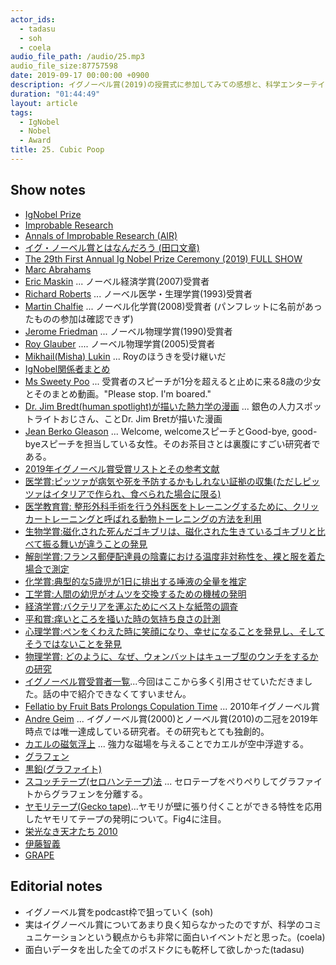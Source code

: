 ```yaml
---
actor_ids:
  - tadasu
  - soh
  - coela
audio_file_path: /audio/25.mp3
audio_file_size:87757598
date: 2019-09-17 00:00:00 +0900
description: イグノーベル賞(2019)の授賞式に参加してみての感想と、科学エンターテイメントの重要性について話しました。
duration: "01:44:49"
layout: article
tags: 
  - IgNobel
  - Nobel
  - Award
title: 25. Cubic Poop
---
```


## Show notes
- [IgNobel Prize](https://www.improbable.com/ig-about/)
- [Improbable Research](https://www.improbable.com/)
- [Annals of Improbable Research (AIR)](https://www.improbable.com/publications/magazine/)
- [イグ・ノーベル賞とはなんだろう (田口文章)](https://www.rikasuki.jp/rika_no67/rika_no67.htm)
- [The 29th First Annual Ig Nobel Prize Ceremony (2019) FULL SHOW](https://www.youtube.com/watch?v=QVcWDMii9JU)
- [Marc Abrahams](https://en.wikipedia.org/wiki/Marc_Abrahams)
- [Eric Maskin](https://scholar.harvard.edu/maskin/home) ... ノーベル経済学賞(2007)受賞者
- [Richard Roberts](https://en.wikipedia.org/wiki/Richard_J._Roberts) ... ノーベル医学・生理学賞(1993)受賞者
- [Martin Chalfie](https://en.wikipedia.org/wiki/Martin_Chalfie) ... ノーベル化学賞(2008)受賞者 (パンフレットに名前があったものの参加は確認できず)
- [Jerome Friedman](https://en.wikipedia.org/wiki/Jerome_Isaac_Friedman) ... ノーベル物理学賞(1990)受賞者
- [Roy Glauber](https://en.wikipedia.org/wiki/Roy_J._Glauber) .... ノーベル物理学賞(2005)受賞者
- [Mikhail(Misha) Lukin](https://en.wikipedia.org/wiki/Mikhail_Lukin) ... Royのほうきを受け継いだ
- [IgNobel関係者まとめ](https://www.improbable.com/ig-about/whoswho2019/)
- [Ms Sweety Poo](https://www.youtube.com/watch?v=xAnVNXaa5oA) ... 受賞者のスピーチが1分を超えると止めに来る8歳の少女とそのまとめ動画。"Please stop. I'm boared."
- [Dr. Jim Bredt(human spotlight)が描いた熱力学の漫画](http://web.mit.edu/afs/athena/user/j/b/jbredt/Public/thermo/1st_2nd_Laws.pdf) ... 銀色の人力スポットライトおじさん、ことDr. Jim Bretが描いた漫画
- [Jean Berko Gleason](https://en.wikipedia.org/wiki/Jean_Berko_Gleason) ... Welcome, welcomeスピーチとGood-bye, good-byeスピーチを担当している女性。そのお茶目さとは裏腹にすごい研究者である。
- [2019年イグノーベル賞受賞リストとその参考文献](https://www.improbable.com/2019/09/12/announcing-the-2019-ig-nobel-prize-winners/)
- [医学賞:ピッツァが病気や死を予防するかもしれない証拠の収集(ただしピッツァはイタリアで作られ、食べられた場合に限る)](https://www.ncbi.nlm.nih.gov/pubmed/12949808)
- [医学教育賞: 整形外科手術を行う外科医をトレーニングするために、クリッカートレーニングと呼ばれる動物トーレニングの方法を利用](https://link.springer.com/article/10.1007%2Fs11999-015-4555-8)
- [生物学賞:磁化された死んだゴキブリは、磁化された生きているゴキブリと比べて振る舞いが違うことの発見](https://www.nature.com/articles/s41598-018-23005-1)
- [解剖学賞:フランス郵便配達員の陰嚢における温度非対称性を、裸と服を着た場合で測定](https://academic.oup.com/humrep/article/22/8/2178/643997)
- [化学賞:典型的な5歳児が1日に排出する唾液の全量を推定](https://linkinghub.elsevier.com/retrieve/pii/000399699500026L)
- [工学賞:人間の幼児がオムツを交換するための機械の発明](https://patents.google.com/patent/US20170143168)
- [経済学賞:バクテリアを運ぶためにベストな紙幣の調査](https://aricjournal.biomedcentral.com/articles/10.1186/2047-2994-2-22)
- [平和賞:痒いところを掻いた時の気持ち良さの計測](https://psycnet.apa.org/doiLanding?doi=10.1037%2F0022-3514.54.5.768)
- [心理学賞:ペンをくわえた時に笑顔になり、幸せになることを発見し、そしてそうではないことを発見](https://www.frontiersin.org/articles/10.3389/fpsyg.2017.00702/full)
- [物理学賞: どのように、なぜ、ウォンバットはキューブ型のウンチをするかの研究](http://meetings.aps.org/Meeting/DFD18/Session/E19.1)
- [イグノーベル賞受賞者一覧](https://ja.wikipedia.org/wiki/%E3%82%A4%E3%82%B0%E3%83%8E%E3%83%BC%E3%83%99%E3%83%AB%E8%B3%9E%E5%8F%97%E8%B3%9E%E8%80%85%E3%81%AE%E4%B8%80%E8%A6%A7)...今回はここから多く引用させていただきました。話の中で紹介できなくてすいません。
- [Fellatio by Fruit Bats Prolongs Copulation Time](https://journals.plos.org/plosone/article?id=10.1371/journal.pone.0007595) ... 2010年イグノーベル賞
- [Andre Geim](http://www.condmat.physics.manchester.ac.uk/people/academic/geim/) ... イグノーベル賞(2000)とノーベル賞(2010)の二冠を2019年時点では唯一達成している研究者。その研究もとても独創的。
- [カエルの磁気浮上](https://www.youtube.com/watch?v=A1vyB-O5i6E) ... 強力な磁場を与えることでカエルが空中浮遊する。
- [グラフェン](https://ja.wikipedia.org/wiki/%E3%82%B0%E3%83%A9%E3%83%95%E3%82%A7%E3%83%B3)
- [黒鉛(グラファイト)](https://ja.wikipedia.org/wiki/%E3%82%B0%E3%83%A9%E3%83%95%E3%82%A1%E3%82%A4%E3%83%88)
- [スコッチテープ(セロハンテープ)法](https://physicsworld.com/a/how-to-make-graphene/) ... セロテープをぺりぺりしてグラファイトからグラフェンを分離する。
- [ヤモリテープ(Gecko tape)](http://www.fis.unipr.it/immagini/news_fisica/nature-1-june-geco.pdf)...ヤモリが壁に張り付くことができる特性を応用したヤモリてテープの発明について。Fig4に注目。
- [栄光なき天才たち 2010](https://www.amazon.co.jp/%E6%A0%84%E5%85%89%E3%81%AA%E3%81%8D%E5%A4%A9%E6%89%8D%E3%81%9F%E3%81%A12010-%E6%A0%84%E5%85%89%E3%81%AA%E3%81%8D%E5%A4%A9%E6%89%8D%E3%81%9F%E3%81%A1-%E3%83%A4%E3%83%B3%E3%82%B0%E3%82%B8%E3%83%A3%E3%83%B3%E3%83%97%E3%82%B3%E3%83%9F%E3%83%83%E3%82%AF%E3%82%B9-%E6%A3%AE%E7%94%B0-%E4%BF%A1%E5%90%BE/dp/4088790928)
- [伊藤智義](https://next.rikunabi.com/tech/docs/ct_s03600.jsp?p=001216)
- [GRAPE](https://ja.wikipedia.org/wiki/GRAPE)

## Editorial notes
- イグノーベル賞をpodcast枠で狙っていく (soh)
- 実はイグノーベル賞についてあまり良く知らなかったのですが、科学のコミュニケーションという観点からも非常に面白いイベントだと思った。(coela)
- 面白いデータを出した全てのポスドクにも乾杯して欲しかった(tadasu)
